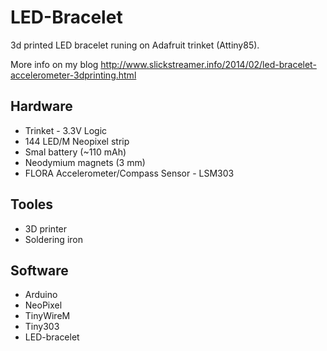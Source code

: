 LED-Bracelet
============
3d printed LED bracelet runing on Adafruit trinket (Attiny85).

More info on my blog http://www.slickstreamer.info/2014/02/led-bracelet-accelerometer-3dprinting.html

Hardware
-----
* Trinket - 3.3V Logic
* 144 LED/M Neopixel strip
* Smal battery (~110 mAh) 
* Neodymium magnets (3 mm)
* FLORA Accelerometer/Compass Sensor - LSM303

Tooles
-----
* 3D printer
* Soldering iron

Software
-----
* Arduino
* NeoPixel
* TinyWireM 
* Tiny303
* LED-bracelet
